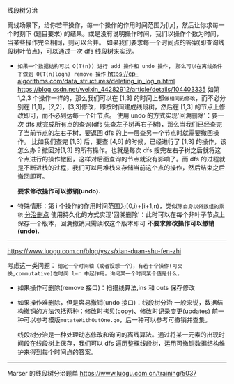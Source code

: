 线段树分治

离线场景下，给你若干操作，每一个操作的作用时间范围为[l,r]，然后让你求每一个时刻下 (题目要求) 的结果。或是没有说明操作时间，我们以操作个数为时间，当某些操作完全相同，则可以合并。
如果我们要求每一个时间点的答案(即查询线段树叶节点)，可以通过一次 dfs 线段树来实现。

- `如果一个数据结构可以 O(T(n)) 进行 add 操作和 undo 操作`，
  `那么可以在离线条件下做到 O(T(n)logn) remove 操作`
  https://cp-algorithms.com/data_structures/deleting_in_log_n.html
  https://blog.csdn.net/weixin_44282912/article/details/104403335
  如第 1,2,3 个操作一样的，那么我们可以在 [1,3] 的时间上都`做相同的修改`，而不必分别在 [1,1]，[2,2]，[3,3]修改，即按时间建成线段树，然后在 [1,3] 的节点上修改即可，而不必到达每一个叶节点。
  使用 undo 的方式实现'回溯删除'：要一次 dfs 就完成所有点的查询(dfs 先查左子树再右子树)，那么当我们已经查完了当前节点的左右子树，要返回 dfs 的上一层查另一个节点时就需要撤回操作。
  比如我们查完 [1,3] 后，要查 [4,6] 的时候，已经进行了 [1,3] 的操作，该怎么办？撤回对[1,3] 的所有操作。也就是每次 dfs 搜完左右子树之后就将这个点进行的操作撤回，这样对后面查询的节点就没有影响了。而 dfs 的过程就是不断进栈的过程，我们可以用堆栈来存储当前这个点的操作，然后结束之后撤回即可。

  **要求修改操作可以撤销(undo).**

- 特殊情形：第 i 个操作的作用时间范围为[0,i)+[i+1,n)，类似`除自身以外数组的乘积`
  [分治删点](%E5%88%86%E6%B2%BB%E5%88%A0%E7%82%B9.ts)
  使用持久化的方式实现'回溯删除'：此时可以在每个非叶子节点上保存一个版本，回溯撤销只需读取这个版本即可
  **不要求修改操作可以撤销(undo).**

---

https://www.luogu.com.cn/blog/yszs/xian-duan-shu-fen-zhi

考虑这一类问题：
`给定一个时间轴（或者设想一个），有若干个操作(可交换,commutative)在时间 l−r 中起作用。询问某一个时间某个值是什么。`

- 如果操作可删除(remove 接口)：扫描线算法,ins 和 outs 保存修改
- 如果操作难删除，但是容易撤销(undo 接口)：线段树分治
  一般来说，数据结构撤销的方法包括两种：修改时拷贝(copy)、修改时记录变更(updates)
  前一种可以参考模版`mutateWithOutOne.go`，后一种可以参考可撤销并查集。

  线段树分治是一种处理动态修改和询问的离线算法。通过将某一元素的出现时间段在线段树上保存，我们可以 dfs 遍历整棵线段树，运用可撤销数据结构维护来得到每个时间点的答案。

---

Marser 的线段树分治题单
https://www.luogu.com.cn/training/5037
